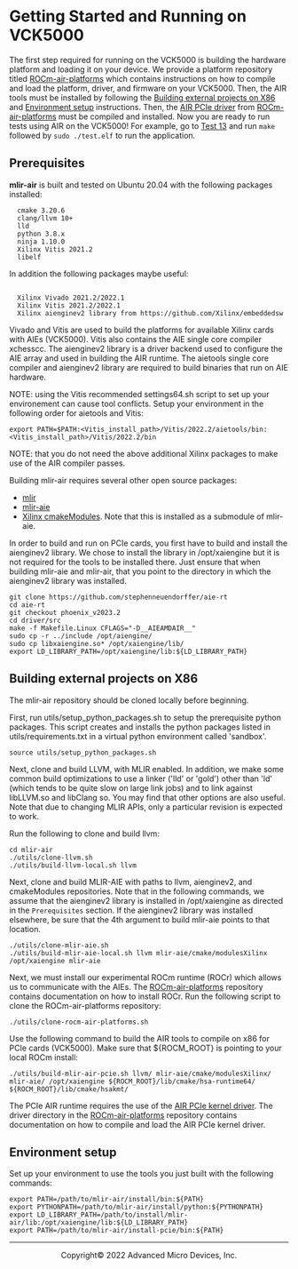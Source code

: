 # Getting Started and Running on VCK5000

The first step required for running on the VCK5000 is building the hardware platform and loading it on your device. We provide a platform repository titled [ROCm-air-platforms](https://github.com/Xilinx/ROCm-air-platforms) which contains instructions on how to compile and load the platform, driver, and firmware on your VCK5000. Then, the AIR tools must be installed by following the [Building external projects on X86](#building-external-projects-on-X86) and [Environment setup](#environment-setup) instructions. Then, the [AIR PCIe driver](https://github.com/Xilinx/ROCm-air-platforms/tree/main/driver) from [ROCm-air-platforms](https://github.com/Xilinx/ROCm-air-platforms) must be compiled and installed. Now you are ready to run tests using AIR on the VCK5000! For example, go to [Test 13](test/13_mb_add_one) and run `make` followed by `sudo ./test.elf` to run the application.


## Prerequisites

**mlir-air** is built and tested on Ubuntu 20.04 with the following packages installed:
```
  cmake 3.20.6
  clang/llvm 10+
  lld
  python 3.8.x
  ninja 1.10.0
  Xilinx Vitis 2021.2 
  libelf
```

In addition the following packages maybe useful: 

```

  Xilinx Vivado 2021.2/2022.1
  Xilinx Vitis 2021.2/2022.1
  Xilinx aienginev2 library from https://github.com/Xilinx/embeddedsw

```
Vivado and Vitis are used to build the platforms for available Xilinx cards with AIEs (VCK5000). Vitis also contains the AIE single core compiler xchesscc. The aienginev2 library is a driver backend used to configure the AIE array and used in building the AIR runtime. The aietools single core compiler and aienginev2 library are required to build binaries that run on AIE hardware.

NOTE: using the Vitis recommended settings64.sh script to set up your environement can cause tool conflicts. Setup your environment in the following order for aietools and Vitis:

```
export PATH=$PATH:<Vitis_install_path>/Vitis/2022.2/aietools/bin:<Vitis_install_path>/Vitis/2022.2/bin
```

NOTE: that you do not need the above additional Xilinx packages to make use of the AIR compiler passes. 

Building mlir-air requires several other open source packages:
  - [mlir](https://github.com/llvm/llvm-project/tree/main/mlir)
  - [mlir-aie](https://github.com/Xilinx/mlir-aie)
  - [Xilinx cmakeModules](https://github.com/Xilinx/cmakeModules). Note that this is installed as a submodule of mlir-aie.

In order to build and run on PCIe cards, you first have to build and install the aienginev2 library. We chose to install the library in /opt/xaiengine but it is not required for the tools to be installed there. Just ensure that when building mlir-aie and mlir-air, that you point to the directory in which the aienginev2 library was installed.

```
git clone https://github.com/stephenneuendorffer/aie-rt
cd aie-rt
git checkout phoenix_v2023.2
cd driver/src
make -f Makefile.Linux CFLAGS="-D__AIEAMDAIR__"
sudo cp -r ../include /opt/aiengine/
sudo cp libxaiengine.so* /opt/xaiengine/lib/
export LD_LIBRARY_PATH=/opt/xaiengine/lib:${LD_LIBRARY_PATH}
```

## Building external projects on X86

The mlir-air repository should be cloned locally before beginning. 

First, run utils/setup_python_packages.sh to setup the prerequisite python packages. This script creates and installs the python packages listed in utils/requirements.txt in a virtual python environment called 'sandbox'.

```
source utils/setup_python_packages.sh
```

Next, clone and build LLVM, with MLIR enabled. In addition, we make some common build optimizations to use a linker ('lld' or 'gold') other than 'ld' (which tends to be quite slow on large link jobs) and to link against libLLVM.so and libClang so. You may find that other options are also useful. Note that due to changing MLIR APIs, only a particular revision is expected to work.

Run the following to clone and build llvm:

```
cd mlir-air
./utils/clone-llvm.sh
./utils/build-llvm-local.sh llvm
```

Next, clone and build MLIR-AIE with paths to llvm, aienginev2, and cmakeModules repositories. Note that in the following commands, we assume that the aienginev2 library is installed in /opt/xaiengine as directed in the `Prerequisites` section. If the aienginev2 library was installed elsewhere, be sure that the 4th argument to build mlir-aie points to that location. 

```
./utils/clone-mlir-aie.sh
./utils/build-mlir-aie-local.sh llvm mlir-aie/cmake/modulesXilinx /opt/xaiengine mlir-aie
```

Next, we must install our experimental ROCm runtime (ROCr) which allows us to communicate with the AIEs. The [ROCm-air-platforms](https://github.com/Xilinx/ROCm-air-platforms) repository contains documentation on how to install ROCr. Run the following script to clone the ROCm-air-platforms repository:

```
./utils/clone-rocm-air-platforms.sh
```

Use the following command to build the AIR tools to compile on x86 for PCIe cards (VCK5000). Make sure that ${ROCM\_ROOT} is pointing to your local ROCm install:

```
./utils/build-mlir-air-pcie.sh llvm/ mlir-aie/cmake/modulesXilinx/ mlir-aie/ /opt/xaiengine ${ROCM_ROOT}/lib/cmake/hsa-runtime64/ ${ROCM_ROOT}/lib/cmake/hsakmt/
```

The PCIe AIR runtime requires the use of the [AIR PCIe kernel driver](https://github.com/Xilinx/ROCm-air-platforms/tree/main/driver). The driver directory in the [ROCm-air-platforms](https://github.com/Xilinx/ROCm-air-platforms) repository contains documentation on how to compile and load the AIR PCIe kernel driver. 

## Environment setup

Set up your environment to use the tools you just built with the following commands:

```
export PATH=/path/to/mlir-air/install/bin:${PATH}
export PYTHONPATH=/path/to/mlir-air/install/python:${PYTHONPATH}
export LD_LIBRARY_PATH=/path/to/install/mlir-air/lib:/opt/xaiengine/lib:${LD_LIBRARY_PATH}
export PATH=/path/to/mlir-air/install-pcie/bin:${PATH}
```

-----

<p align="center">Copyright&copy; 2022 Advanced Micro Devices, Inc.</p>
